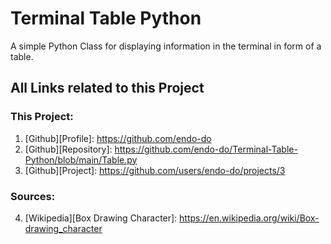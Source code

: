# Terminal Table Python
A simple Python Class for displaying information in the terminal in form of a table.

## All Links related to this Project

### This Project:

1. [Github][Profile]: https://github.com/endo-do
2. [Github][Repository]: https://github.com/endo-do/Terminal-Table-Python/blob/main/Table.py
3. [Github][Project]: https://github.com/users/endo-do/projects/3


### Sources:

4. [Wikipedia][Box Drawing Character]: https://en.wikipedia.org/wiki/Box-drawing_character
